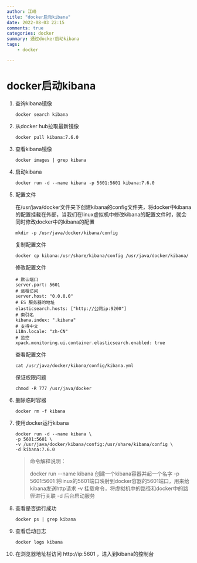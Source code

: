 ```yaml
---
author: 江峰
title: "docker启动kibana"
date: 2022-08-03 22:15
comments: true
categories: docker
summary: 通过docker启动kibana
tags: 
	- docker

---
```


<meta name="referrer" content="no-referrer" />

# docker启动kibana

1. 查询kibana镜像

   ```
   docker search kibana
   ```

2. 从docker hub拉取最新镜像

   ```
   docker pull kibana:7.6.0
   ```

3. 查看kibana镜像

   ```
   docker images | grep kibana
   ```

4. 启动kibana

   ```
   docker run -d --name kibana -p 5601:5601 kibana:7.6.0
   ```

5. 配置文件

   在/usr/java/docker文件夹下创建kibana的config文件夹，将docker中kibana的配置挂载在外部，当我们在linux虚拟机中修改kibana的配置文件时，就会同时修改docker中的kibana的配置

   ```
   mkdir -p /usr/java/docker/kibana/config
   ```

   复制配置文件

   ```
   docker cp kibana:/usr/share/kibana/config /usr/java/docker/kibana/
   ```

   修改配置文件

   ```
   # 默认端口
   server.port: 5601
   # 远程访问
   server.host: "0.0.0.0"		
   # ES 服务器的地址
   elasticsearch.hosts: ["http://公网ip:9200"]
   # 索引名
   kibana.index: ".kibana"
   # 支持中文
   i18n.locale: "zh-CN"
   # 监控
   xpack.monitoring.ui.container.elasticsearch.enabled: true
   ```

   查看配置文件

   ```
   cat /usr/java/docker/kibana/config/kibana.yml
   ```

   保证权限问题

   ```
   chmod -R 777 /usr/java/docker
   ```

6. 删除临时容器

   ```
   docker rm -f kibana
   ```

7. 使用docker运行kibana

   ```
   docker run -d --name kibana \
   -p 5601:5601 \
   -v /usr/java/docker/kibana/config:/usr/share/kibana/config \
   -d kibana:7.6.0
   ```

   > 命令解释说明：
   >
   > docker run --name kibana 创建一个kibana容器并起一个名字
   > -p 5601:5601 将linux的5601端口映射到docker容器的5601端口，用来给kibana发送http请求
   > -v 挂载命令，将虚拟机中的路径和docker中的路径进行关联
   > -d 后台启动服务

8. 查看是否运行成功

   ```
   docker ps | grep kibana
   ```

9. 查看启动日志

   ```
   docker logs kibana
   ```

10. 在浏览器地址栏访问 http://ip:5601 ，进入到kibana的控制台

   